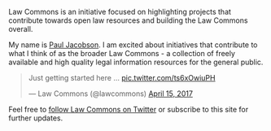 Law Commons is an initiative focused on highlighting projects that contribute towards open law resources and building the Law Commons overall.

My name is <a href="http://pauljacobson.co/about/" target="_blank" rel="noopener noreferrer">Paul Jacobson</a>. I am excited about initiatives that contribute to what I think of as the broader Law Commons - a collection of freely available and high quality legal information resources for the general public.

<blockquote class="twitter-tweet" data-lang="en"><p lang="en" dir="ltr">Just getting started here ... <a href="https://t.co/ts6xOwiuPH">pic.twitter.com/ts6xOwiuPH</a></p>&mdash; Law Commons (@lawcommons) <a href="https://twitter.com/lawcommons/status/853128482456571908">April 15, 2017</a></blockquote>
<script async src="//platform.twitter.com/widgets.js" charset="utf-8"></script>

Feel free to <a href="https://twitter.com/lawcommons" target="_blank" rel="noopener noreferrer">follow Law Commons on Twitter</a> or subscribe to this site for further updates.
